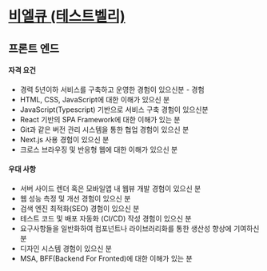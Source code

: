  #  [비엘큐 (테스트벨리)](/https://www.wanted.co.kr/wd/49899)
  ## **프론트 엔드**

  #### 자격 요건
  - 경력 5년이하 서비스를 구축하고 운영한 경험이 있으신분 - 경험
  - HTML, CSS, JavaScript에 대한 이해가 있으신 분
  - JavaScript(Typescript) 기반으로 서비스 구축 경험이 있으신분
  - React 기반의 SPA Framework에 대한 이해가 있는 분
  - Git과 같은 버전 관리 시스템을 통한 협업 경험이 있으신 분
  - Next.js 사용 경험이 있으신 분
  - 크로스 브라우징 및 반응형 웹에 대한 이해가 있으신 분

  #### 우대 사항
  - 서버 사이드 렌더 혹은 모바일앱 내 웹뷰 개발 경험이 있으신 분
  - 웹 성능 측정 및 개선 경험이 있으신 분
  - 검색 엔진 최적화(SEO) 경험이 있으신 분
  - 테스트 코드 및 배포 자동화 (CI/CD) 작성 경험이 있으신 분
  - 요구사항들을 일반화하여 컴포넌트나 라이브러리화를 통한 생산성 향상에 기여하신 분
  - 디자인 시스템 경험이 있으신 분
  - MSA, BFF(Backend For Fronted)에 대한 이해가 있는 분